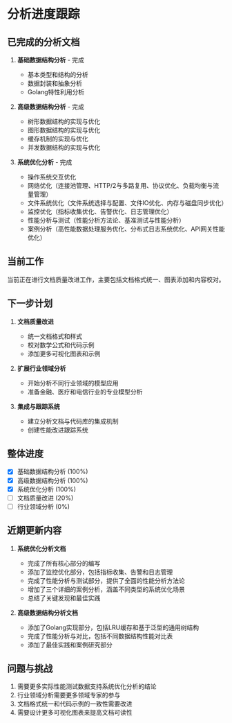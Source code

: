 # 分析进度跟踪

## 已完成的分析文档

1. **基础数据结构分析** - 完成
   - 基本类型和结构的分析
   - 数据封装和抽象分析
   - Golang特性利用分析

2. **高级数据结构分析** - 完成
   - 树形数据结构的实现与优化
   - 图形数据结构的实现与优化
   - 缓存机制的实现与优化
   - 并发数据结构的实现与优化

3. **系统优化分析** - 完成
   - 操作系统交互优化
   - 网络优化（连接池管理、HTTP/2与多路复用、协议优化、负载均衡与流量管理）
   - 文件系统优化（文件系统选择与配置、文件IO优化、内存与磁盘同步优化）
   - 监控优化（指标收集优化、告警优化、日志管理优化）
   - 性能分析与测试（性能分析方法论、基准测试与性能分析）
   - 案例分析（高性能数据处理服务优化、分布式日志系统优化、API网关性能优化）

## 当前工作

当前正在进行文档质量改进工作，主要包括文档格式统一、图表添加和内容校对。

## 下一步计划

1. **文档质量改进**
   - 统一文档格式和样式
   - 校对数学公式和代码示例
   - 添加更多可视化图表和示例

2. **扩展行业领域分析**
   - 开始分析不同行业领域的模型应用
   - 准备金融、医疗和电信行业的专业模型分析

3. **集成与跟踪系统**
   - 建立分析文档与代码库的集成机制
   - 创建性能改进跟踪系统

## 整体进度

- [x] 基础数据结构分析 (100%)
- [x] 高级数据结构分析 (100%)
- [x] 系统优化分析 (100%)
- [ ] 文档质量改进 (20%)
- [ ] 行业领域分析 (0%)

## 近期更新内容

1. **系统优化分析文档**
   - 完成了所有核心部分的编写
   - 添加了监控优化部分，包括指标收集、告警和日志管理
   - 完成了性能分析与测试部分，提供了全面的性能分析方法论
   - 增加了三个详细的案例分析，涵盖不同类型的系统优化场景
   - 总结了关键发现和最佳实践

2. **高级数据结构分析文档**
   - 添加了Golang实现部分，包括LRU缓存和基于泛型的通用树结构
   - 完成了性能分析与对比，包括不同数据结构性能对比表
   - 添加了最佳实践和案例研究部分

## 问题与挑战

1. 需要更多实际性能测试数据支持系统优化分析的结论
2. 行业领域分析需要更多领域专家的参与
3. 文档格式统一和代码示例的一致性需要改进
4. 需要设计更多可视化图表来提高文档可读性
